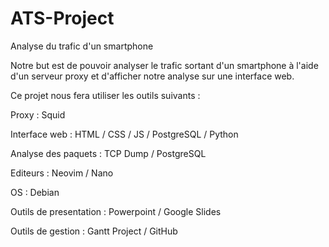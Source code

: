 # ATS-Project
Analyse du trafic d'un smartphone

Notre but est de pouvoir analyser le trafic sortant d'un smartphone à l'aide d'un serveur proxy et d'afficher notre analyse sur une interface web.

Ce projet nous fera utiliser les outils suivants :

Proxy : Squid

Interface web : HTML / CSS / JS / PostgreSQL / Python

Analyse des paquets : TCP Dump / PostgreSQL

Editeurs : Neovim / Nano

OS : Debian

Outils de presentation : Powerpoint / Google Slides

Outils de gestion : Gantt Project / GitHub
